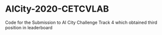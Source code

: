 # AICity-2020-CETCVLAB
Code for the Submission to AI City Challenge Track 4 which obtained third position in leaderboard 
